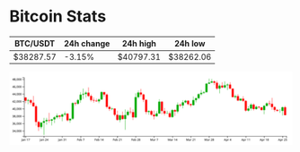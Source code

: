 # Bitcoin Stats

BTC/USDT|24h change|24h high|24h low|
|---|---|---|---|
|$38287.57|-3.15%|$40797.31|$38262.06|

<img src="./chart.svg">
